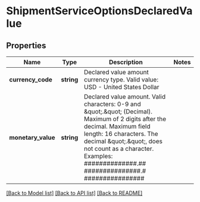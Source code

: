 # ShipmentServiceOptionsDeclaredValue

## Properties
Name | Type | Description | Notes
------------ | ------------- | ------------- | -------------
**currency_code** | **string** | Declared value amount currency type. Valid value: USD - United States Dollar | 
**monetary_value** | **string** | Declared value amount. Valid characters: 0-9 and \&quot;.\&quot; (Decimal).  Maximum of 2 digits after the decimal.  Maximum field length: 16 characters. The decimal \&quot;.\&quot;, does not count as a character. Examples: ##############.## ###############.# ################ | 

[[Back to Model list]](../../README.md#documentation-for-models) [[Back to API list]](../../README.md#documentation-for-api-endpoints) [[Back to README]](../../README.md)

